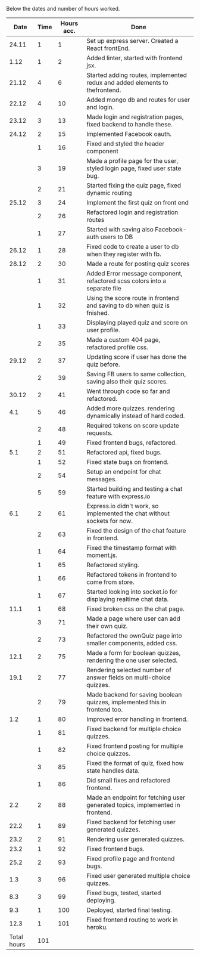 Below the dates and number of hours worked.

| Date        | Time | Hours acc. | Done                                                                          |
| ----------- | ---- | ---------- | ----------------------------------------------------------------------------- |
| 24.11       | 1    | 1          | Set up express server. Created a React frontEnd.                              |
| 1.12        | 1    | 2          | Added linter, started with frontend jsx.                                      |
| 21.12       | 4    | 6          | Started adding routes, implemented redux and added elements to thefrontend.   |
| 22.12       | 4    | 10         | Added mongo db and routes for user and login.                                 |
| 23.12       | 3    | 13         | Made login and registration pages, fixed backend to handle these.             |
| 24.12       | 2    | 15         | Implemented Facebook oauth.                                                   |
|             | 1    | 16         | Fixed and styled the header component                                         |
|             | 3    | 19         | Made a profile page for the user, styled login page, fixed user state bug.    |
|             | 2    | 21         | Started fixing the quiz page, fixed dynamic routing                           |
| 25.12       | 3    | 24         | Implement the first quiz on front end                                         |
|             | 2    | 26         | Refactored login and registration routes                                      |
|             | 1    | 27         | Started with saving also Facebook-auth users to DB                            |
| 26.12       | 1    | 28         | Fixed code to create a user to db when they register with fb.                 |
| 28.12       | 2    | 30         | Made a route for posting quiz scores                                          |
|             | 1    | 31         | Added Error message component, refactored scss colors into a separate file    |
|             | 1    | 32         | Using the score route in frontend and saving to db when quiz is fnished.      |
|             | 1    | 33         | Displaying played quiz and score on user profile.                             |
|             | 2    | 35         | Made a custom 404 page, refactored profile css.                               |
| 29.12       | 2    | 37         | Updating score if user has done the quiz before.                              |
|             | 2    | 39         | Saving FB users to same collection, saving also their quiz scores.            |
| 30.12       | 2    | 41         | Went through code so far and refactored.                                      |
| 4.1         | 5    | 46         | Added more quizzes. rendering dynamically instead of hard coded.              |
|             | 2    | 48         | Required tokens on score update requests.                                     |
|             | 1    | 49         | Fixed frontend bugs, refactored.                                              |
| 5.1         | 2    | 51         | Refactored api, fixed bugs.                                                   |
|             | 1    | 52         | Fixed state bugs on frontend.                                                 |
|             | 2    | 54         | Setup an endpoint for chat messages.                                          |
|             | 5    | 59         | Started building and testing a chat feature with express.io                   |
| 6.1         | 2    | 61         | Express.io didn't work, so implemented the chat without sockets for now.      |
|             | 2    | 63         | Fixed the design of the chat feature in frontend.                             |
|             | 1    | 64         | Fixed the timestamp format with moment.js.                                    |
|             | 1    | 65         | Refactored styling.                                                           |
|             | 1    | 66         | Refactored tokens in frontend to come from store.                             |
|             | 1    | 67         | Started looking into socket.io for displaying realtime chat data.             |
| 11.1        | 1    | 68         | Fixed broken css on the chat page.                                            |
|             | 3    | 71         | Made a page where user can add their own quiz.                                |
|             | 2    | 73         | Refactored the ownQuiz page into smaller components, added css.               |
| 12.1        | 2    | 75         | Made a form for boolean quizzes, rendering the one user selected.             |
| 19.1        | 2    | 77         | Rendering selected number of answer fields on multi-choice quizzes.           |
|             | 2    | 79         | Made backend for saving boolean quizzes, implemented this in frontend too.    |
| 1.2         | 1    | 80         | Improved error handling in frontend.                                          |
|             | 1    | 81         | Fixed backend for multiple choice quizzes.                                    |
|             | 1    | 82         | Fixed frontend posting for multiple choice quizzes.                           |
|             | 3    | 85         | Fixed the format of quiz, fixed how state handles data.                       |
|             | 1    | 86         | Did small fixes and refactored frontend.                                      |
| 2.2         | 2    | 88         | Made an endpoint for fetching user generated topics, implemented in frontend. |
| 22.2        | 1    | 89         | Fixed backend for fetching user generated quizzes.                            |
| 23.2        | 2    | 91         | Rendering user generated quizzes.                                             |
| 23.2        | 1    | 92         | Fixed frontend bugs.                                                          |
| 25.2        | 2    | 93         | Fixed profile page and frontend bugs.                                         |
| 1.3         | 3    | 96         | Fixed user generated multiple choice quizzes.                                 |
| 8.3         | 3    | 99         | Fixed bugs, tested, started deploying.                                        |
| 9.3         | 1    | 100        | Deployed, started final testing.                                              |
| 12.3        | 1    | 101        | Fixed frontend routing to work in heroku.                                     |
| Total hours | 101  |            |
